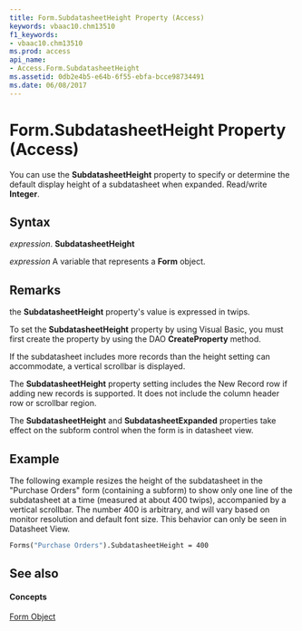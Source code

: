 ```yaml
---
title: Form.SubdatasheetHeight Property (Access)
keywords: vbaac10.chm13510
f1_keywords:
- vbaac10.chm13510
ms.prod: access
api_name:
- Access.Form.SubdatasheetHeight
ms.assetid: 0db2e4b5-e64b-6f55-ebfa-bcce98734491
ms.date: 06/08/2017
---
```



# Form.SubdatasheetHeight Property (Access)

You can use the **SubdatasheetHeight** property to specify or determine the default display height of a subdatasheet when expanded. Read/write **Integer**.


## Syntax

 _expression_. **SubdatasheetHeight**

 _expression_ A variable that represents a **Form** object.


## Remarks

the **SubdatasheetHeight** property's value is expressed in twips.

To set the **SubdatasheetHeight** property by using Visual Basic, you must first create the property by using the DAO **CreateProperty** method.

If the subdatasheet includes more records than the height setting can accommodate, a vertical scrollbar is displayed.

The **SubdatasheetHeight** property setting includes the New Record row if adding new records is supported. It does not include the column header row or scrollbar region.

The **SubdatasheetHeight** and **SubdatasheetExpanded** properties take effect on the subform control when the form is in datasheet view.


## Example

The following example resizes the height of the subdatasheet in the "Purchase Orders" form (containing a subform) to show only one line of the subdatasheet at a time (measured at about 400 twips), accompanied by a vertical scrollbar. The number 400 is arbitrary, and will vary based on monitor resolution and default font size. This behavior can only be seen in Datasheet View.


```vb
Forms("Purchase Orders").SubdatasheetHeight = 400
```


## See also


#### Concepts


[Form Object](form-object-access.md)

